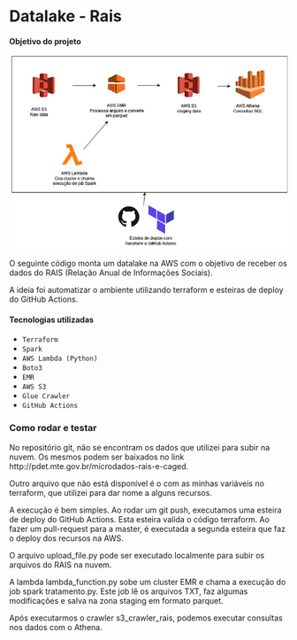 # Datalake - Rais

#### Objetivo do projeto

<img src="imagens\arquitetura.jpg">

<p>
O seguinte código monta um datalake na AWS com o objetivo de receber os dados do RAIS (Relação Anual de Informações Sociais). 

A ideia foi automatizar o ambiente utilizando terraform e esteiras de deploy do GitHub Actions.
 </p>

#### Tecnologias utilizadas
- ``Terraform``
- ``Spark``
- ``AWS Lambda (Python)``
- ``Boto3``
- ``EMR``
- ``AWS S3``
- ``Glue Crawler``
- ``GitHub Actions``

### Como rodar e testar
<p> No repositório git, não se encontram os dados que utilizei para subir na nuvem. Os mesmos podem ser baixados no link http://pdet.mte.gov.br/microdados-rais-e-caged.

Outro arquivo que não está disponível é o com as minhas variáveis no terraform, que utilizei para dar nome a alguns recursos.

A execução é bem simples. Ao rodar um git push, executamos uma esteira de deploy do GitHub Actions. Esta esteira valida o código terraform. Ao fazer um pull-request para a master, é executada a segunda esteira que faz o deploy dos recursos na AWS.

O arquivo upload_file.py pode ser executado localmente para subir os arquivos do RAIS na nuvem.

A lambda lambda_function.py sobe um cluster EMR e chama a execução do job spark tratamento.py. Este job lê os arquivos TXT, faz algumas modificações e salva na zona staging em formato parquet.

Após executarmos o crawler s3_crawler_rais, podemos executar consultas nos dados com o Athena.

</p>
